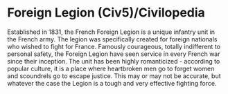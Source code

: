 # Foreign Legion (Civ5)/Civilopedia

Established in 1831, the French Foreign Legion is a unique infantry unit in the French army. The legion was specifically created for foreign nationals who wished to fight for France. Famously courageous, totally indifferent to personal safety, the Foreign Legion have seen service in every French war since their inception. The unit has been highly romanticized - according to popular culture, it is a place where heartbroken men go to forget women and scoundrels go to escape justice. This may or may not be accurate, but whatever the case the Legion is a tough and very effective fighting force.